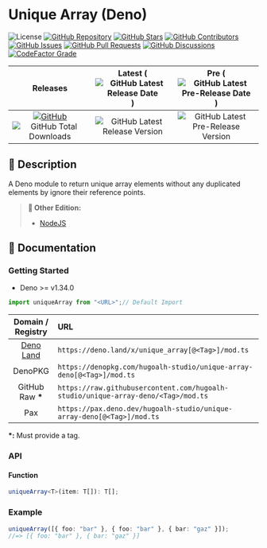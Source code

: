 # Unique Array (Deno)

![License](https://img.shields.io/static/v1?label=License&message=MIT&style=flat-square "License")
[![GitHub Repository](https://img.shields.io/badge/Repository-181717?logo=github&logoColor=ffffff&style=flat-square "GitHub Repository")](https://github.com/hugoalh-studio/unique-array-deno)
[![GitHub Stars](https://img.shields.io/github/stars/hugoalh-studio/unique-array-deno?label=Stars&logo=github&logoColor=ffffff&style=flat-square "GitHub Stars")](https://github.com/hugoalh-studio/unique-array-deno/stargazers)
[![GitHub Contributors](https://img.shields.io/github/contributors/hugoalh-studio/unique-array-deno?label=Contributors&logo=github&logoColor=ffffff&style=flat-square "GitHub Contributors")](https://github.com/hugoalh-studio/unique-array-deno/graphs/contributors)
[![GitHub Issues](https://img.shields.io/github/issues-raw/hugoalh-studio/unique-array-deno?label=Issues&logo=github&logoColor=ffffff&style=flat-square "GitHub Issues")](https://github.com/hugoalh-studio/unique-array-deno/issues)
[![GitHub Pull Requests](https://img.shields.io/github/issues-pr-raw/hugoalh-studio/unique-array-deno?label=Pull%20Requests&logo=github&logoColor=ffffff&style=flat-square "GitHub Pull Requests")](https://github.com/hugoalh-studio/unique-array-deno/pulls)
[![GitHub Discussions](https://img.shields.io/github/discussions/hugoalh-studio/unique-array-deno?label=Discussions&logo=github&logoColor=ffffff&style=flat-square "GitHub Discussions")](https://github.com/hugoalh-studio/unique-array-deno/discussions)
[![CodeFactor Grade](https://img.shields.io/codefactor/grade/github/hugoalh-studio/unique-array-deno?label=Grade&logo=codefactor&logoColor=ffffff&style=flat-square "CodeFactor Grade")](https://www.codefactor.io/repository/github/hugoalh-studio/unique-array-deno)

| **Releases** | **Latest** (![GitHub Latest Release Date](https://img.shields.io/github/release-date/hugoalh-studio/unique-array-deno?label=&style=flat-square "GitHub Latest Release Date")) | **Pre** (![GitHub Latest Pre-Release Date](https://img.shields.io/github/release-date-pre/hugoalh-studio/unique-array-deno?label=&style=flat-square "GitHub Latest Pre-Release Date")) |
|:-:|:-:|:-:|
| [![GitHub](https://img.shields.io/badge/GitHub-181717?logo=github&logoColor=ffffff&style=flat-square "GitHub")](https://github.com/hugoalh-studio/unique-array-deno/releases) ![GitHub Total Downloads](https://img.shields.io/github/downloads/hugoalh-studio/unique-array-deno/total?label=&style=flat-square "GitHub Total Downloads") | ![GitHub Latest Release Version](https://img.shields.io/github/release/hugoalh-studio/unique-array-deno?sort=semver&label=&style=flat-square "GitHub Latest Release Version") | ![GitHub Latest Pre-Release Version](https://img.shields.io/github/release/hugoalh-studio/unique-array-deno?include_prereleases&sort=semver&label=&style=flat-square "GitHub Latest Pre-Release Version") |

## 📝 Description

A Deno module to return unique array elements without any duplicated elements by ignore their reference points.

> **🔗 Other Edition:**
>
> - [NodeJS](https://github.com/hugoalh-studio/unique-array-nodejs)

## 📓 Documentation

### Getting Started

- Deno >= v1.34.0

```ts
import uniqueArray from "<URL>";// Default Import
```

| **Domain / Registry** | **URL** |
|:-:|:--|
| [Deno Land](https://deno.land/x/unique_array) | `https://deno.land/x/unique_array[@<Tag>]/mod.ts` |
| DenoPKG | `https://denopkg.com/hugoalh-studio/unique-array-deno[@<Tag>]/mod.ts` |
| GitHub Raw **\*** | `https://raw.githubusercontent.com/hugoalh-studio/unique-array-deno/<Tag>/mod.ts` |
| Pax | `https://pax.deno.dev/hugoalh-studio/unique-array-deno[@<Tag>]/mod.ts` |

**\*:** Must provide a tag.

### API

#### Function

```ts
uniqueArray<T>(item: T[]): T[];
```

### Example

```ts
uniqueArray([{ foo: "bar" }, { foo: "bar" }, { bar: "gaz" }]);
//=> [{ foo: "bar" }, { bar: "gaz" }]
```
